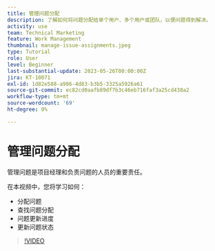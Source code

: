 ```yaml
---
title: 管理问题分配
description: 了解如何将问题分配给单个用户、多个用户或团队，以便问题得到解决。
activity: use
team: Technical Marketing
feature: Work Management
thumbnail: manage-issue-assignments.jpeg
type: Tutorial
role: User
level: Beginner
last-substantial-update: 2023-05-26T00:00:00Z
jira: KT-10071
exl-id: 1d82e588-a986-4d83-b3b5-3325a5926a61
source-git-commit: ec82cd0aafb89df7b3c46eb716faf3a25cd438a2
workflow-type: tm+mt
source-wordcount: '69'
ht-degree: 0%

---
```


# 管理问题分配

管理问题是项目经理和负责问题的人员的重要责任。

在本视频中，您将学习如何：

* 分配问题
* 查找问题分配
* 问题更新进度
* 更新问题状态

>[!VIDEO](https://video.tv.adobe.com/v/3419931/?quality=12&learn=on)
